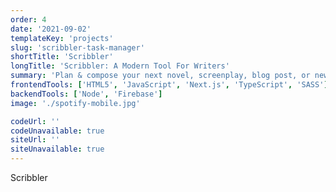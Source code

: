 ```yaml
---
order: 4
date: '2021-09-02'
templateKey: 'projects'
slug: 'scribbler-task-manager'
shortTitle: 'Scribbler'
longTitle: 'Scribbler: A Modern Tool For Writers'
summary: 'Plan & compose your next novel, screenplay, blog post, or news article.'
frontendTools: ['HTML5', 'JavaScript', 'Next.js', 'TypeScript', 'SASS']
backendTools: ['Node', 'Firebase']
image: './spotify-mobile.jpg'

codeUrl: ''
codeUnavailable: true
siteUrl: ''
siteUnavailable: true
---
```


Scribbler
